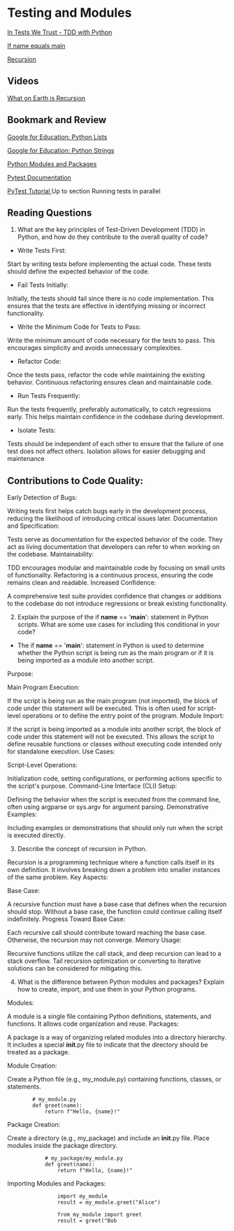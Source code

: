 # Testing and Modules

[In Tests We Trust - TDD with Python](https://code.likeagirl.io/in-tests-we-trust-tdd-with-python-af69f47e6932)

[If name equals main](https://www.geeksforgeeks.org/what-does-the-if-__name__-__main__-do/)

[Recursion](https://www.geeksforgeeks.org/recursion/)

## Videos

[What on Earth is Recursion](https://www.youtube.com/watch?v=Mv9NEXX1VHc)

## Bookmark and Review

[Google for Education: Python Lists](https://developers.google.com/edu/python/lists)

[Google for Education: Python Strings](https://developers.google.com/edu/python/strings)

[Python Modules and Packages](https://realpython.com/python-modules-packages/)

[Pytest Documentation](https://docs.pytest.org/en/latest/)

[PyTest Tutorial ](https://www.guru99.com/pytest-tutorial.html) Up to section Running tests in parallel

## Reading Questions

1. What are the key principles of Test-Driven Development (TDD) in Python, and how do they contribute to the overall quality of code?

* Write Tests First:

Start by writing tests before implementing the actual code. These tests should define the expected behavior of the code.

* Fail Tests Initially:

Initially, the tests should fail since there is no code implementation. This ensures that the tests are effective in identifying missing or incorrect functionality.

* Write the Minimum Code for Tests to Pass:

Write the minimum amount of code necessary for the tests to pass. This encourages simplicity and avoids unnecessary complexities.

* Refactor Code:

Once the tests pass, refactor the code while maintaining the existing behavior. Continuous refactoring ensures clean and maintainable code.

* Run Tests Frequently:

Run the tests frequently, preferably automatically, to catch regressions early. This helps maintain confidence in the codebase during development.

* Isolate Tests:

Tests should be independent of each other to ensure that the failure of one test does not affect others. Isolation allows for easier debugging and maintenance

## Contributions to Code Quality:

Early Detection of Bugs:

Writing tests first helps catch bugs early in the development process, reducing the likelihood of introducing critical issues later.
Documentation and Specification:

Tests serve as documentation for the expected behavior of the code. They act as living documentation that developers can refer to when working on the codebase.
Maintainability:

TDD encourages modular and maintainable code by focusing on small units of functionality. Refactoring is a continuous process, ensuring the code remains clean and readable.
Increased Confidence:

A comprehensive test suite provides confidence that changes or additions to the codebase do not introduce regressions or break existing functionality.

2. Explain the purpose of the if __name__ == '__main__': statement in Python scripts. What are some use cases for including this conditional in your code?

* The if __name__ == '__main__': statement in Python is used to determine whether the Python script is being run as the main program or if it is being imported as a module into another script.

Purpose:

Main Program Execution:

If the script is being run as the main program (not imported), the block of code under this statement will be executed. This is often used for script-level operations or to define the entry point of the program.
Module Import:

If the script is being imported as a module into another script, the block of code under this statement will not be executed. This allows the script to define reusable functions or classes without executing code intended only for standalone execution.
Use Cases:

Script-Level Operations:

Initialization code, setting configurations, or performing actions specific to the script's purpose.
Command-Line Interface (CLI) Setup:

Defining the behavior when the script is executed from the command line, often using argparse or sys.argv for argument parsing.
Demonstrative Examples:

Including examples or demonstrations that should only run when the script is executed directly.

3. Describe the concept of recursion in Python.

Recursion is a programming technique where a function calls itself in its own definition. It involves breaking down a problem into smaller instances of the same problem.
Key Aspects:

Base Case:

A recursive function must have a base case that defines when the recursion should stop. Without a base case, the function could continue calling itself indefinitely.
Progress Toward Base Case:

Each recursive call should contribute toward reaching the base case. Otherwise, the recursion may not converge.
Memory Usage:

Recursive functions utilize the call stack, and deep recursion can lead to a stack overflow. Tail recursion optimization or converting to iterative solutions can be considered for mitigating this.

4. What is the difference between Python modules and packages? Explain how to create, import, and use them in your Python programs.

Modules:

A module is a single file containing Python definitions, statements, and functions. It allows code organization and reuse.
Packages:

A package is a way of organizing related modules into a directory hierarchy. It includes a special __init__.py file to indicate that the directory should be treated as a package.

Module Creation:

Create a Python file (e.g., my_module.py) containing functions, classes, or statements.

            # my_module.py
            def greet(name):
                return f"Hello, {name}!"

Package Creation:

Create a directory (e.g., my_package) and include an __init__.py file. Place modules inside the package directory.

                # my_package/my_module.py
                def greet(name):
                    return f"Hello, {name}!"

Importing Modules and Packages:

                    import my_module
                    result = my_module.greet("Alice")

                    from my_module import greet
                    result = greet("Bob
